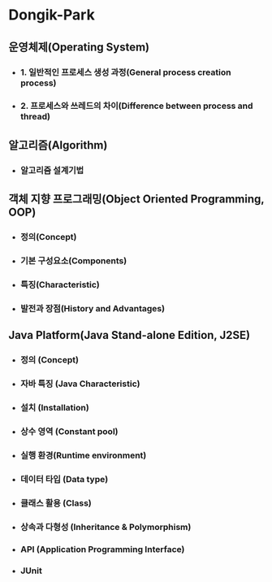 # **Dongik-Park**

## **운영체제(Operating System)**
* ### 1. 일반적인 프로세스 생성 과정(General process creation process)

* ### 2. 프로세스와 쓰레드의 차이(Difference between process and thread)

## **알고리즘(Algorithm)**

* ### 알고리즘 설계기법

## **객체 지향 프로그래밍(Object Oriented Programming, OOP)**

* ### 정의(Concept)

* ### 기본 구성요소(Components)

* ### 특징(Characteristic)

* ### 발전과 장점(History and Advantages)

## **Java Platform(Java Stand-alone Edition, J2SE)**

* ### 정의 (Concept)

* ### 자바 특징 (Java Characteristic)

* ### 설치 (Installation)

* ### 상수 영역 (Constant pool)

* ### 실행 환경(Runtime environment)

* ### 데이터 타입 (Data type)

* ### 클래스 활용 (Class)

* ### 상속과 다형성 (Inheritance & Polymorphism)

* ### API (Application Programming Interface)

* ### JUnit

